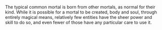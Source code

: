 The typical common mortal is born from other mortals, as normal for their kind. While it is possible for a mortal to be created, body and soul, through entirely magical means, relatively few entities have the sheer power and skill to do so, and even fewer of those have any particular care to use it.